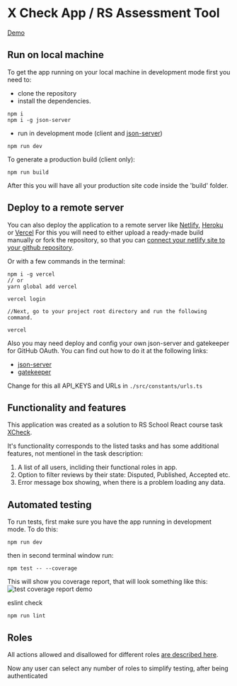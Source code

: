 # X Check App / RS Assessment Tool

[Demo](https://x-check-app-team30.vercel.app/)

## Run on local machine

To get the app running on your local machine in development mode first you need to:

- clone the repository
- install the dependencies.

```
npm i
npm i -g json-server
```

- run in development mode (client and [json-server](https://github.com/typicode/json-server))

```
npm run dev
```

To generate a production build (client only):

```
npm run build
```

After this you will have all your production site code inside the 'build' folder.

## Deploy to a remote server

You can also deploy the application to a remote server like [Netlify](https://www.netlify.com/), [Heroku](https://dashboard.heroku.com/) or [Vercel](https://vercel.com/)
For this you will need to either upload a ready-made build manually or fork the repository, so that you can [connect your netlify site to your github repository](<[Netlify](https://www.netlify.com/blog/2016/07/22/deploy-react-apps-in-less-than-30-seconds/)>).

Or with a few commands in the terminal:
```
npm i -g vercel
// or
yarn global add vercel

vercel login

//Next, go to your project root directory and run the following command.

vercel
```

Also you may need deploy and config your own json-server and gatekeeper for GitHub OAuth.
You can find out how to do it at the following links:
- [json-server](https://github.com/typicode/json-server)
- [gatekeeper](https://github.com/prose/gatekeeper)

Change for this all API_KEYS and URLs in `./src/constants/urls.ts`

## Functionality and features

This application was created as a solution to RS School React course task [XCheck](https://github.com/rolling-scopes-school/tasks/blob/master/tasks/xcheck/xcheck.md).

It's functionality corresponds to the listed tasks and has some additional features, not mentionel in the task description:

1. A list of all users, incliding their functional roles in app.
2. Option to filter reviews by their state: Disputed, Published, Accepted etc.
3. Error message box showing, when there is a problem loading any data.

## Automated testing

To run tests, first make sure you have the app running in development mode. To do this:

```
npm run dev
```

then in second terminal window run:

```
npm test -- --coverage
```

This will show you coverage report, that will look something like this:
![test coverage report demo](https://i.imgur.com/5bFhnTS.png 'test coverage report demo')

eslint check
```
npm run lint
```

## Roles

All actions allowed and disallowed for different roles [are described here](https://docs.google.com/spreadsheets/d/1Uke8tvGoI-RN2K_Zv8Ji3oZMaPVTSco1SWWc0Uad92M/edit?usp=sharing).

Now any user can select any number of roles to simplify testing, after being authenticated
